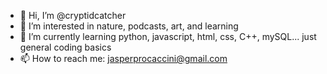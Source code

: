 - 👋 Hi, I’m @cryptidcatcher
- 👀 I’m interested in nature, podcasts, art, and learning
- 🌱 I’m currently learning python, javascript, html, css, C++, mySQL... just general coding basics
- 📫 How to reach me: jasperprocaccini@gmail.com

<!---
cryptidcatcher/cryptidcatcher is a ✨ special ✨ repository because its `README.md` (this file) appears on your GitHub profile.
You can click the Preview link to take a look at your changes.
--->
